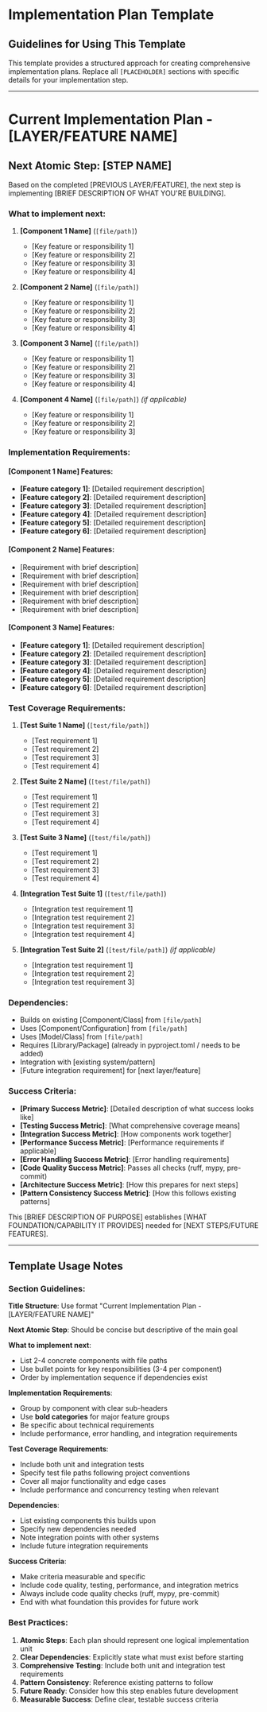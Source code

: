 # Implementation Plan Template

## Guidelines for Using This Template

This template provides a structured approach for creating comprehensive implementation plans. Replace all `[PLACEHOLDER]` sections with specific details for your implementation step.

---

# Current Implementation Plan - [LAYER/FEATURE NAME]

## Next Atomic Step: [STEP NAME]

Based on the completed [PREVIOUS LAYER/FEATURE], the next step is implementing [BRIEF DESCRIPTION OF WHAT YOU'RE BUILDING].

### What to implement next:

1. **[Component 1 Name]** (`[file/path]`)
   - [Key feature or responsibility 1]
   - [Key feature or responsibility 2]
   - [Key feature or responsibility 3]
   - [Key feature or responsibility 4]

2. **[Component 2 Name]** (`[file/path]`)
   - [Key feature or responsibility 1]
   - [Key feature or responsibility 2]
   - [Key feature or responsibility 3]
   - [Key feature or responsibility 4]

3. **[Component 3 Name]** (`[file/path]`)
   - [Key feature or responsibility 1]
   - [Key feature or responsibility 2]
   - [Key feature or responsibility 3]
   - [Key feature or responsibility 4]

4. **[Component 4 Name]** (`[file/path]`) *(if applicable)*
   - [Key feature or responsibility 1]
   - [Key feature or responsibility 2]
   - [Key feature or responsibility 3]

### Implementation Requirements:

#### [Component 1 Name] Features:
- **[Feature category 1]**: [Detailed requirement description]
- **[Feature category 2]**: [Detailed requirement description]
- **[Feature category 3]**: [Detailed requirement description]
- **[Feature category 4]**: [Detailed requirement description]
- **[Feature category 5]**: [Detailed requirement description]
- **[Feature category 6]**: [Detailed requirement description]

#### [Component 2 Name] Features:
- [Requirement with brief description]
- [Requirement with brief description]
- [Requirement with brief description]
- [Requirement with brief description]
- [Requirement with brief description]
- [Requirement with brief description]

#### [Component 3 Name] Features:
- **[Feature category 1]**: [Detailed requirement description]
- **[Feature category 2]**: [Detailed requirement description]
- **[Feature category 3]**: [Detailed requirement description]
- **[Feature category 4]**: [Detailed requirement description]
- **[Feature category 5]**: [Detailed requirement description]
- **[Feature category 6]**: [Detailed requirement description]

### Test Coverage Requirements:

1. **[Test Suite 1 Name]** (`[test/file/path]`)
   - [Test requirement 1]
   - [Test requirement 2]
   - [Test requirement 3]
   - [Test requirement 4]

2. **[Test Suite 2 Name]** (`[test/file/path]`)
   - [Test requirement 1]
   - [Test requirement 2]
   - [Test requirement 3]
   - [Test requirement 4]

3. **[Test Suite 3 Name]** (`[test/file/path]`)
   - [Test requirement 1]
   - [Test requirement 2]
   - [Test requirement 3]
   - [Test requirement 4]

4. **[Integration Test Suite 1]** (`[test/file/path]`)
   - [Integration test requirement 1]
   - [Integration test requirement 2]
   - [Integration test requirement 3]
   - [Integration test requirement 4]

5. **[Integration Test Suite 2]** (`[test/file/path]`) *(if applicable)*
   - [Integration test requirement 1]
   - [Integration test requirement 2]
   - [Integration test requirement 3]

### Dependencies:

- Builds on existing [Component/Class] from `[file/path]`
- Uses [Component/Configuration] from `[file/path]`
- Uses [Model/Class] from `[file/path]`
- Requires [Library/Package] (already in pyproject.toml / needs to be added)
- Integration with [existing system/pattern]
- [Future integration requirement] for [next layer/feature]

### Success Criteria:

- **[Primary Success Metric]**: [Detailed description of what success looks like]
- **[Testing Success Metric]**: [What comprehensive coverage means]
- **[Integration Success Metric]**: [How components work together]
- **[Performance Success Metric]**: [Performance requirements if applicable]
- **[Error Handling Success Metric]**: [Error handling requirements]
- **[Code Quality Success Metric]**: Passes all checks (ruff, mypy, pre-commit)
- **[Architecture Success Metric]**: [How this prepares for next steps]
- **[Pattern Consistency Success Metric]**: [How this follows existing patterns]

This [BRIEF DESCRIPTION OF PURPOSE] establishes [WHAT FOUNDATION/CAPABILITY IT PROVIDES] needed for [NEXT STEPS/FUTURE FEATURES].

---

## Template Usage Notes

### Section Guidelines:

**Title Structure**: Use format "Current Implementation Plan - [LAYER/FEATURE NAME]"

**Next Atomic Step**: Should be concise but descriptive of the main goal

**What to implement next**:
- List 2-4 concrete components with file paths
- Use bullet points for key responsibilities (3-4 per component)
- Order by implementation sequence if dependencies exist

**Implementation Requirements**:
- Group by component with clear sub-headers
- Use **bold categories** for major feature groups
- Be specific about technical requirements
- Include performance, error handling, and integration requirements

**Test Coverage Requirements**:
- Include both unit and integration tests
- Specify test file paths following project conventions
- Cover all major functionality and edge cases
- Include performance and concurrency testing when relevant

**Dependencies**:
- List existing components this builds upon
- Specify new dependencies needed
- Note integration points with other systems
- Include future integration requirements

**Success Criteria**:
- Make criteria measurable and specific
- Include code quality, testing, performance, and integration metrics
- Always include code quality checks (ruff, mypy, pre-commit)
- End with what foundation this provides for future work

### Best Practices:

1. **Atomic Steps**: Each plan should represent one logical implementation unit
2. **Clear Dependencies**: Explicitly state what must exist before starting
3. **Comprehensive Testing**: Include both unit and integration test requirements
4. **Pattern Consistency**: Reference existing patterns to follow
5. **Future Ready**: Consider how this step enables future development
6. **Measurable Success**: Define clear, testable success criteria
